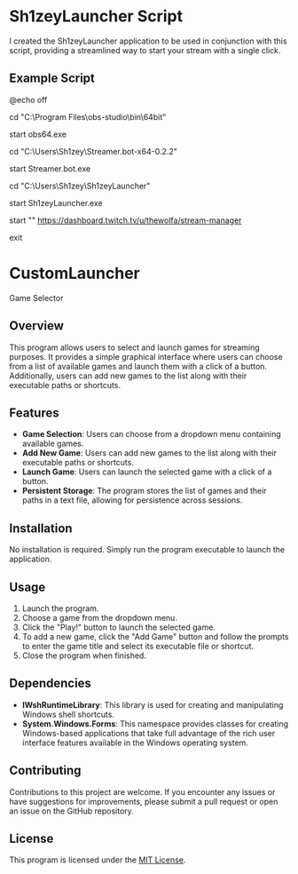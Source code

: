 # Sh1zeyLauncher Script

I created the Sh1zeyLauncher application to be used in conjunction with this script, providing a streamlined way to start your stream with a single click.

## Example Script

@echo off

cd "C:\Program Files\obs-studio\bin\64bit" 

start obs64.exe

cd "C:\Users\Sh1zey\Streamer.bot-x64-0.2.2" 

start Streamer.bot.exe

cd "C:\Users\Sh1zey\Sh1zeyLauncher" 

start Sh1zeyLauncher.exe

start "" https://dashboard.twitch.tv/u/thewolfa/stream-manager

exit


# CustomLauncher
Game Selector

## Overview

This program allows users to select and launch games for streaming purposes.
It provides a simple graphical interface where users can choose from a list of available games and launch them with a click of a button.
Additionally, users can add new games to the list along with their executable paths or shortcuts.

## Features

- **Game Selection**: Users can choose from a dropdown menu containing available games.
- **Add New Game**: Users can add new games to the list along with their executable paths or shortcuts.
- **Launch Game**: Users can launch the selected game with a click of a button.
- **Persistent Storage**: The program stores the list of games and their paths in a text file, allowing for persistence across sessions.

## Installation

No installation is required. Simply run the program executable to launch the application.

## Usage

1. Launch the program.
2. Choose a game from the dropdown menu.
3. Click the "Play!" button to launch the selected game.
4. To add a new game, click the "Add Game" button and follow the prompts to enter the game title and select its executable file or shortcut.
5. Close the program when finished.

## Dependencies

- **IWshRuntimeLibrary**: This library is used for creating and manipulating Windows shell shortcuts.
- **System.Windows.Forms**: This namespace provides classes for creating Windows-based applications that take full advantage of the rich user interface features available in the Windows operating system.

## Contributing

Contributions to this project are welcome. If you encounter any issues or have suggestions for improvements, please submit a pull request or open an issue on the GitHub repository.

## License

This program is licensed under the [MIT License](https://opensource.org/licenses/MIT).


